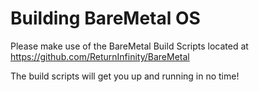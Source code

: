 Building BareMetal OS
=====================

Please make use of the BareMetal Build Scripts located at https://github.com/ReturnInfinity/BareMetal

The build scripts will get you up and running in no time!
